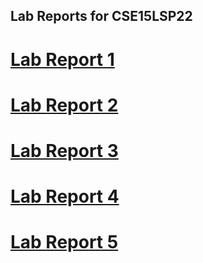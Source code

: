 ## Lab Reports for CSE15LSP22

# [Lab Report 1](https://salbybba.github.io/cse15l-lab-reports/lab-report-1-week-2.html)

# [Lab Report 2](https://salbybba.github.io/cse15l-lab-reports/lab-report-2-week-4.html)

# [Lab Report 3](https://salbybba.github.io/cse15l-lab-reports/lab-report-3-week-6.html)

# [Lab Report 4](https://salbybba.github.io/cse15l-lab-reports/lab-report-4-week-8.html)

# [Lab Report 5](https://salbybba.github.io/cse15l-lab-reports/lab-report-5-week-10.html)
